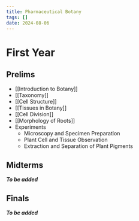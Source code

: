 ```yaml
---
title: Pharmaceutical Botany
tags: []
date: 2024-08-06
---
```

# First Year
## Prelims
- [[Introduction to Botany]]
- [[Taxonomy]]
- [[Cell Structure]]
- [[Tissues in Botany]]
- [[Cell Division]]
- [[Morphology of Roots]]
- Experiments
	- Microscopy and Specimen Preparation
	- Plant Cell and Tissue Observation
	- Extraction and Separation of Plant Pigments
## Midterms 
***To be added***
## Finals
***To be added***